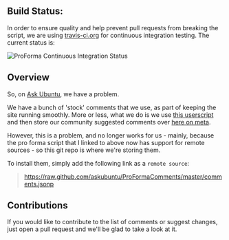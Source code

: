 ## Build Status:

In order to ensure quality and help prevent pull requests from breaking the script, we are using [travis-ci.org](http://travis-ci.org) for continuous integration testing. The current status is:

![ProForma Continuous Integration Status](https://secure.travis-ci.org/nathan-osman/ProFormaComments.png)

## Overview

So, on [Ask Ubuntu](http://askubuntu.com), we have a problem.

We have a bunch of 'stock' comments that we use, as part of keeping the site running smoothly. More or less, what we do is we use [this userscript](http://stackapps.com/questions/2116/autoreviewcomments-pro-forma-comments-for-se) and then store our community suggested comments over [here on meta](http://meta.askubuntu.com/q/1323/6005). 

However, this is a problem, and no longer works for us - mainly, because the pro forma script that I linked to above now has support for remote sources - so this git repo is where we're storing them.

To install them, simply add the following link as a `remote source`:

> https://raw.github.com/askubuntu/ProFormaComments/master/comments.jsonp

## Contributions

If you would like to contribute to the list of comments or suggest changes, just open a pull request and we'll be glad to take a look at it.

